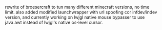rewrite of broesercraft to tun many different minecraft versions, no time limit. also added modified launchwrapper with url spoofing cor infdev/indev version, and currently working on lwjgl native mouse bypasser to use java.awt instead of lwjgl's native os-level cursor.
